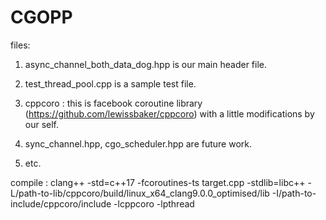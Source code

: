# CGOPP

files:
1. async\_channel\_both\_data\_dog.hpp is our main header file.
	
2. test\_thread\_pool.cpp is a sample test file.
	
3. cppcoro : this is facebook coroutine library (https://github.com/lewissbaker/cppcoro) with a little modifications by our self.
	
4. sync\_channel.hpp, cgo\_scheduler.hpp are future work.

5. etc.


compile :
	clang++ -std=c++17 -fcoroutines-ts target.cpp -stdlib=libc++ -L/path-to-lib/cppcoro/build/linux_x64_clang9.0.0_optimised/lib -I/path-to-include/cppcoro/include -lcppcoro -lpthread
